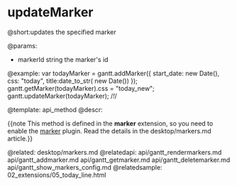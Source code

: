 updateMarker
=============

@short:updates the specified marker

@params:
- markerId	string	the marker's id


@example:
var todayMarker = gantt.addMarker({
	start_date: new Date(),
    css: "today",
    title:date_to_str( new Date())
});
gantt.getMarker(todayMarker).css = "today_new";
gantt.updateMarker(todayMarker); /*!*/

@template:	api_method
@descr:

{{note This method is defined in the **marker** extension, so you need to enable the [marker](desktop/extensions_list.md#verticalmarker) plugin. Read the details in the desktop/markers.md article.}}





@related:
	desktop/markers.md
@relatedapi:
	api/gantt_rendermarkers.md
	api/gantt_addmarker.md
	api/gantt_getmarker.md
	api/gantt_deletemarker.md
    api/gantt_show_markers_config.md
@relatedsample:
	02_extensions/05_today_line.html
